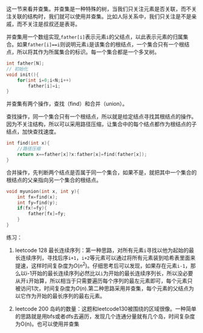 这一节来看并查集。并查集是一种特殊的树，当我们只关注元素是否关联，而不关注关联的结构时，我们就可以使用并查集。比如人际关系中，我们只关注是不是亲戚，而不关注是叔叔还是表哥。

并查集用一个数组实现,`father[i]`表示元素`i`的父结点，以此表示元素的归属集合。如果`father[i]==i`则说明元素`i`是该集合的根结点，一个集合只有一个根结点，所以将其作为所属集合的标识。每一个集合都是一个多叉树。
```c++
int father[N];
// 初始化
void init(){
    for(int i=0;i<N;i++)
        father[i]=i;
}
```

并查集有两个操作，查找（find）和合并（union）。

查找操作，同一个集合只有一个根结点，所以就是给定结点寻找其根结点的操作。因为不关注结构，所以可以采用路径压缩，让集合中的每个结点都作为根结点的子结点，加快查找速度。
```c++
int find(int x){
    //路径压缩
    return x==father[x]?x:father[x]=find(father[x]);
}
```

合并操作，先判断两个结点是否属于同一个集合，如果不是，就把其中一个集合的根结点的父亲指向另一个集合的根结点。
```c++
void myunion(int x, int y){
    int fx=find(x);
    int fy=find(y);
    if(fx!=fy){
        father[fx]=fy;
    }
}
```

练习：
1. leetcode 128 最长连续序列：第一种思路，对所有元素`i`寻找以他为起始的最长连续序列，寻找后序`i+1`，`i+2`等元素可以通过将所有元素装到哈希表里面来提速，这样时间复杂度为$O(n^2)$。仔细思考后可以发现，如果存在元素`i-1`，那么以i-1开始的最长连续序列必然比以`i`为开始的最长连续序列长，所以没必要从开`i`开始算，所以相当于只需要遍历每个序列的最左元素即可，每个元素只被访问1次，时间复杂度为$O(n)$.第二种思路采用并查集，每个元素的父结点为以它作为开始的最长序列的最右元素。

2. leetcode 200 岛屿的数量：这题和leetcode130被围绕的区域很像。一种简单的思路就是用bfs或者dfs去遍历，发现几个连通分量就有几个岛，时间复杂度为O(n)。也可以使用并查集